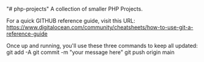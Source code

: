 "# php-projects" 
A collection of smaller PHP Projects.

For a quick GITHUB reference guide, visit this URL:
https://www.digitalocean.com/community/cheatsheets/how-to-use-git-a-reference-guide

Once up and running, you'll use these three commands to keep all updated:
git add -A
git commit -m "your message here"
git push origin main
